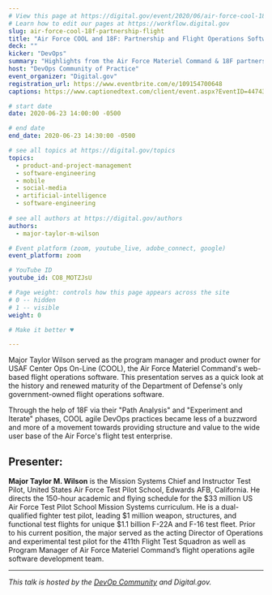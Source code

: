 ```yaml
---
# View this page at https://digital.gov/event/2020/06/air-force-cool-18f-partnership-flight
# Learn how to edit our pages at https://workflow.digital.gov
slug: air-force-cool-18f-partnership-flight
title: "Air Force COOL and 18F: Partnership and Flight Operations Software Agile Lessons Learned"
deck: ""
kicker: "DevOps"
summary: "Highlights from the Air Force Materiel Command & 18F partnership and the importance of organizational structure, roles of the core team, and user outreach for military and government DevOps."
host: "DevOps Community of Practice"
event_organizer: "Digital.gov"
registration_url: https://www.eventbrite.com/e/109154700648
captions: https://www.captionedtext.com/client/event.aspx?EventID=4474360&CustomerID=321

# start date
date: 2020-06-23 14:00:00 -0500

# end date
end_date: 2020-06-23 14:30:00 -0500

# see all topics at https://digital.gov/topics
topics: 
  - product-and-project-management
  - software-engineering
  - mobile
  - social-media
  - artificial-intelligence
  - software-engineering
  
# see all authors at https://digital.gov/authors
authors: 
  - major-taylor-m-wilson

# Event platform (zoom, youtube_live, adobe_connect, google)
event_platform: zoom

# YouTube ID
youtube_id: CO8_MOTZJsU

# Page weight: controls how this page appears across the site
# 0 -- hidden
# 1 -- visible
weight: 0

# Make it better ♥

---
```

Major Taylor Wilson served as the program manager and product owner for USAF Center Ops On-Line (COOL), the Air Force Materiel Command's web-based flight operations software. This presentation serves as a quick look at the history and renewed maturity of the Department of Defense's only government-owned flight operations software.

Through the help of 18F via their "Path Analysis" and "Experiment and Iterate" phases, COOL agile DevOps practices became less of a buzzword and more of a movement towards providing structure and value to the wide user base of the Air Force's flight test enterprise.

## Presenter:

**Major Taylor M. Wilson** is the Mission Systems Chief and Instructor Test Pilot, United States Air Force Test Pilot School, Edwards AFB, California. He directs the 150-hour academic and flying schedule for the $33 million US Air Force Test Pilot School Mission Systems curriculum. He is a dual-qualified fighter test pilot, leading $1 million weapon, structures, and functional test flights for unique $1.1 billion F-22A and F-16 test fleet. Prior to his current position, the major served as the acting Director of Operations and experimental test pilot for the 411th Flight Test Squadron as well as Program Manager of Air Force Materiel Command’s flight operations agile software development team.

---

*This talk is hosted by the [DevOp Community](https://digital.gov/communities/devops/) and Digital.gov.*
